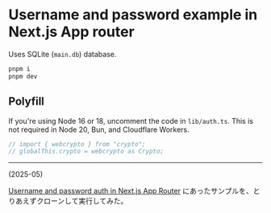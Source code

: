 # Username and password example in Next.js App router

Uses SQLite (`main.db`) database.

```sh
pnpm i
pnpm dev
```

## Polyfill

If you're using Node 16 or 18, uncomment the code in `lib/auth.ts`. This is not required in Node 20, Bun, and Cloudflare Workers.

```typescript
// import { webcrypto } from "crypto";
// globalThis.crypto = webcrypto as Crypto;
```

---

(2025-05)

[Username and password auth in Next.js App Router](https://v3.lucia-auth.com/tutorials/username-and-password/nextjs-app)
にあったサンプルを、とりあえずクローンして実行してみた。
